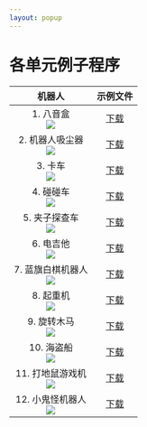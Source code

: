 ```yaml
---
layout: popup
---
```


# 各单元例子程序

|                                    机器人                                     |   示例文件    |
|:-----------------------------------------------------------------------------:|:-------------:|
|        1. 八音盒<br />![](/assets/images/edu/dream/dream1-3_orgol.jpg)        | [下载][ex_01] |
| 2. 机器人吸尘器<br />![](/assets/images/edu/dream/dream1-3_cleaningrobot.jpg) | [下载][ex_02] |
|         3. 卡车<br />![](/assets/images/edu/dream/dream1-3_truck.jpg)         | [下载][ex_03] |
|      4. 碰碰车<br />![](/assets/images/edu/dream/dream1-3_bumpercar.jpg)      | [下载][ex_04] |
|   5. 夹子探查车<br />![](/assets/images/edu/dream/dream1-3_probingcar.jpg)    | [下载][ex_05] |
|       6. 电吉他<br />![](/assets/images/edu/dream/dream1-3_guitar.jpg)        | [下载][ex_06] |
|  7. 蓝旗白棋机器人<br />![](/assets/images/edu/dream/dream1-3_flaggame.jpg)   | [下载][ex_07] |
|        8. 起重机<br />![](/assets/images/edu/dream/dream1-3_crane.jpg)        | [下载][ex_08] |
|      9. 旋转木马<br />![](/assets/images/edu/dream/dream1-3_basket.jpg)       | [下载][ex_09] |
|       10. 海盗船<br />![](/assets/images/edu/dream/dream1-3_viking.jpg)       | [下载][ex_10] |
|  11. 打地鼠游戏机<br />![](/assets/images/edu/dream/dream1-3_whacamole.jpg)   | [下载][ex_11] |
|    12. 小鬼怪机器人<br />![](/assets/images/edu/dream/dream1-3_goblin.jpg)    | [下载][ex_12] |


[ex_01]: http://support.robotis.com/cn/baggage_files/dream/dream_l3_orgel_cn.tsk
[ex_02]: http://support.robotis.com/cn/baggage_files/dream/dream_l3_cleanuprobot_cn.tsk
[ex_03]: http://support.robotis.com/cn/baggage_files/dream/dream_l3_truck_cn.tsk
[ex_04]: http://support.robotis.com/cn/baggage_files/dream/dream_l3_bumpercar_cn.tsk
[ex_05]: http://support.robotis.com/cn/baggage_files/dream/dream_l3_probingcar_cn.tsk
[ex_06]: http://support.robotis.com/cn/baggage_files/dream/dream_l3_guitar_cn.tsk
[ex_07]: http://support.robotis.com/cn/baggage_files/dream/dream_l3_flaggame_cn.tsk
[ex_08]: http://support.robotis.com/cn/baggage_files/dream/dream_l3_crane_cn.tsk
[ex_09]: http://support.robotis.com/cn/baggage_files/dream/dream_l3_drunkenbasket_cn.tsk
[ex_10]: http://support.robotis.com/cn/baggage_files/dream/dream_l3_viking_cn.tsk
[ex_11]: http://support.robotis.com/cn/baggage_files/dream/dream_l3_molehitting_cn.tsk
[ex_12]: http://support.robotis.com/cn/baggage_files/dream/dream_l3_babygoblin_cn.tsk
